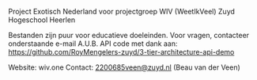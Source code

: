 Project Exotisch Nederland voor projectgroep WIV (WeetIkVeel) Zuyd Hogeschool Heerlen

Bestanden zijn puur voor educatieve doeleinden. Voor vragen, contacteer onderstaande e-mail A.U.B.
API code met dank aan: https://github.com/RoyMengelers-zuyd/3-tier-architecture-api-demo

Website: wiv.one
Contact: 2200685veen@zuyd.nl (Beau van der Veen)